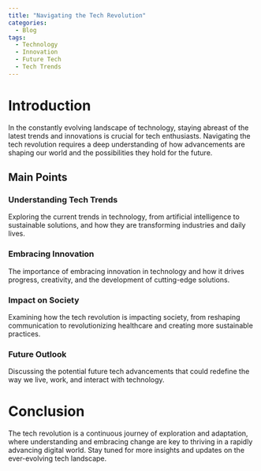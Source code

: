 ```yaml
---
title: "Navigating the Tech Revolution"
categories:
  - Blog
tags:
  - Technology
  - Innovation
  - Future Tech
  - Tech Trends
---
```


# Introduction
In the constantly evolving landscape of technology, staying abreast of the latest trends and innovations is crucial for tech enthusiasts. Navigating the tech revolution requires a deep understanding of how advancements are shaping our world and the possibilities they hold for the future.

## Main Points
### Understanding Tech Trends
Exploring the current trends in technology, from artificial intelligence to sustainable solutions, and how they are transforming industries and daily lives.

### Embracing Innovation
The importance of embracing innovation in technology and how it drives progress, creativity, and the development of cutting-edge solutions.

### Impact on Society
Examining how the tech revolution is impacting society, from reshaping communication to revolutionizing healthcare and creating more sustainable practices.

### Future Outlook
Discussing the potential future tech advancements that could redefine the way we live, work, and interact with technology.

# Conclusion
The tech revolution is a continuous journey of exploration and adaptation, where understanding and embracing change are key to thriving in a rapidly advancing digital world. Stay tuned for more insights and updates on the ever-evolving tech landscape.